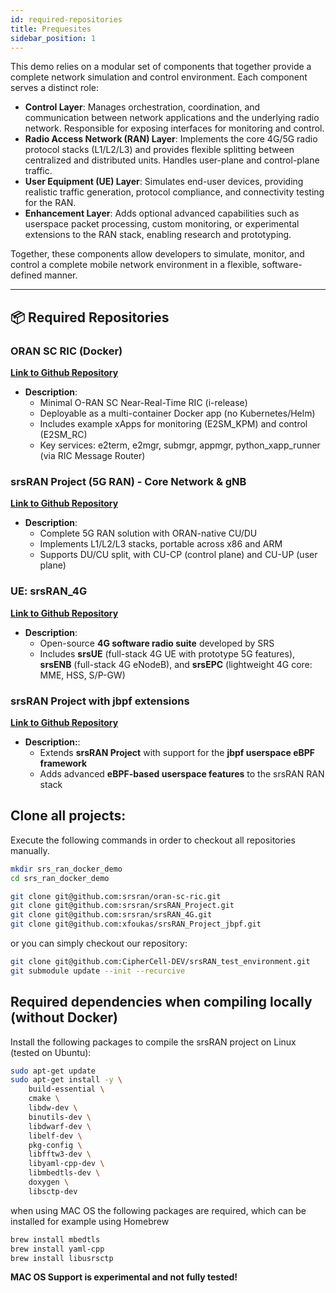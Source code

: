 ```yaml
---
id: required-repositories
title: Prequesites
sidebar_position: 1
---
```


This demo relies on a modular set of components that together provide a complete network simulation and control environment. Each component serves a distinct role:  

- **Control Layer**: Manages orchestration, coordination, and communication between network applications and the underlying radio network. Responsible for exposing interfaces for monitoring and control.  
- **Radio Access Network (RAN) Layer**: Implements the core 4G/5G radio protocol stacks (L1/L2/L3) and provides flexible splitting between centralized and distributed units. Handles user-plane and control-plane traffic.  
- **User Equipment (UE) Layer**: Simulates end-user devices, providing realistic traffic generation, protocol compliance, and connectivity testing for the RAN.  
- **Enhancement Layer**: Adds optional advanced capabilities such as userspace packet processing, custom monitoring, or experimental extensions to the RAN stack, enabling research and prototyping.  

Together, these components allow developers to simulate, monitor, and control a complete mobile network environment in a flexible, software-defined manner.

---

## 📦 Required Repositories

### ORAN SC RIC (Docker)
  [**Link to Github Repository**](https://github.com/srsran/oran-sc-ric)  
  - **Description**:
    - Minimal O-RAN SC Near-Real-Time RIC (i-release)  
    - Deployable as a multi-container Docker app (no Kubernetes/Helm)  
    - Includes example xApps for monitoring (E2SM_KPM) and control (E2SM_RC)  
    - Key services: e2term, e2mgr, submgr, appmgr, python_xapp_runner (via RIC Message Router)  

### srsRAN Project (5G RAN) - Core Network & gNB
  [**Link to Github Repository**](https://github.com/srsran/srsRAN_Project)

  - **Description**:
    - Complete 5G RAN solution with ORAN-native CU/DU  
    - Implements L1/L2/L3 stacks, portable across x86 and ARM  
    - Supports DU/CU split, with CU-CP (control plane) and CU-UP (user plane)  

### UE: srsRAN_4G
  [**Link to Github Repository**](https://github.com/srsran/srsRAN_4G)  

  - **Description**:
    - Open-source **4G software radio suite** developed by SRS  
    - Includes **srsUE** (full-stack 4G UE with prototype 5G features), **srsENB** (full-stack 4G eNodeB), and **srsEPC** (lightweight 4G core: MME, HSS, S/P-GW)  

### srsRAN Project with jbpf extensions
  [**Link to Github Repository**](https://github.com/xfoukas/srsRAN_Project_jbpf)  

  - **Description:**:
    - Extends **srsRAN Project** with support for the **jbpf userspace eBPF framework**  
    - Adds advanced **eBPF-based userspace features** to the srsRAN RAN stack


## Clone all projects:

Execute the following commands in order to checkout all repositories manually.

```bash
mkdir srs_ran_docker_demo
cd srs_ran_docker_demo

git clone git@github.com:srsran/oran-sc-ric.git
git clone git@github.com:srsran/srsRAN_Project.git
git clone git@github.com:srsran/srsRAN_4G.git
git clone git@github.com:xfoukas/srsRAN_Project_jbpf.git
```

or you can simply checkout our repository: 

```bash
git clone git@github.com:CipherCell-DEV/srsRAN_test_environment.git
git submodule update --init --recurcive
```

## Required dependencies when compiling locally (without Docker)

Install the following packages to compile the srsRAN project on Linux (tested on Ubuntu):

```bash
sudo apt-get update
sudo apt-get install -y \
    build-essential \
    cmake \
    libdw-dev \
    binutils-dev \
    libdwarf-dev \
    libelf-dev \
    pkg-config \
    libfftw3-dev \
    libyaml-cpp-dev \
    libmbedtls-dev \
    doxygen \
    libsctp-dev
```

when using MAC OS the following packages are required, which can be installed for example using Homebrew

```bash
brew install mbedtls
brew install yaml-cpp
brew install libusrsctp
```

**MAC OS Support is experimental and not fully tested!**